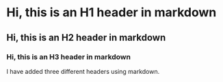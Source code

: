 # Hi, this is an H1 header in markdown 
## Hi, this is an H2 header in markdown
### Hi, this is an H3 header in markdown
I have added three different headers using markdown.
